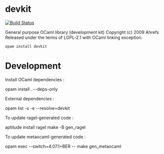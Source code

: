 devkit
======

[![Build Status](https://github.com/ahrefs/devkit/actions/workflows/makefile.yml/badge.svg)](https://github.com/ahrefs/devkit/actions/workflows/makefile.yml)

General purpose OCaml library (development kit)
Copyright (c) 2009 Ahrefs
Released under the terms of LGPL-2.1 with OCaml linking exception.

`opam install devkit`

Development
===========

Install OCaml dependencies :

  opam install . --deps-only

External dependencies :

  opam list -s -e --resolve=devkit

To update ragel-generated code :

  aptitude install ragel
  make -B gen_ragel

To update metaocaml-generated code :

  opam exec --switch=4.07.1+BER -- make gen_metaocaml
